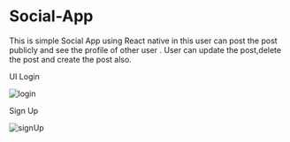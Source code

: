 # Social-App
This is simple Social App using React native in this user can post the post publicly and see the profile of other user . User can update the post,delete the post and create the post also.

UI Login 

![login](https://user-images.githubusercontent.com/48593134/135772030-5338740f-322a-49b1-bce1-291f37a630ae.png)

Sign Up

![signUp](https://user-images.githubusercontent.com/48593134/135772080-601c132e-7d06-46cc-aae5-8d619262a7d4.png)
 
